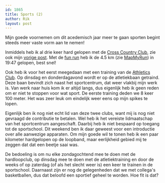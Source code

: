 ```yaml
---
id: 1865
title: Sports (2)
author: Rik
layout: post
---
```

Mijn goede voornemen om dit acedemisch jaar meer te gaan sporten begint steeds meer vaste vorm aan te nemen!

Inmiddels heb ik al drie keer hard gelopen met de [Cross Country Club][1], zie ook mijn [vorige post][2]. Met de [fun run][3] heb ik de 4.5 km (zie [MapMyRun][4]) in 19:47 gelopen, best snel!

Ook heb ik voor het eerst meegedaan met een training van de [Athletics Club][5]. Op dinsdag en donderdagavond wordt er op de atletiekbaan getraind. Deze baan bevindt zich naast het sportcentrum, dat weer vlakbij mijn werk is. Van werk naar huis kom ik er altijd langs, dus eigenlijk heb ik geen reden om er niet te stoppen voor wat sport. De eerste training deden we 8 keer 100 meter. Het was zeer leuk om eindelijk weer eens op mijn spikes te lopen.

Eigenlijk ben ik nog niet echt lid van deze twee clubs, want mij is nog niet gevraagd de contributie te betalen. Wel heb ik het vereiste lidmaatschap van het sportcentrum aangeschaft. Daarbij heb ik niet bespaard op toegang tot de sportschool. Dit weekend ben ik daar geweest voor een introductie over alle aanwezige apparaten. Om mijn goede wil te tonen heb ik een paar kilometer hardgelopen op de loopband, maar eerlijkheid gebied mij te zeggen dat dat een beetje saai was.

De bedoeling is om nu elke zondagochtend mee te doen met de hardloopclub, op dinsdag mee te doen met de atletiektraining en door de weeks of op zaterdag (of als het slecht weer is) een keer te trainen in de sportschool. Daarnaast zijn er nog de gelegenheden dat we met collega's basketballen, dus dat beloofd een sportief geheel te worden. Hoe fit is dat?

 [1]: https://www.facebook.com/pages/St-Andrews-Cross-Country-Club/184368698301618
 [2]: ?p=1249
 [3]: https://www.facebook.com/events/458052474336864/
 [4]: http://www.mapmyrun.com/routes/view/546419492
 [5]: https://www.facebook.com/groups/303948843139955/